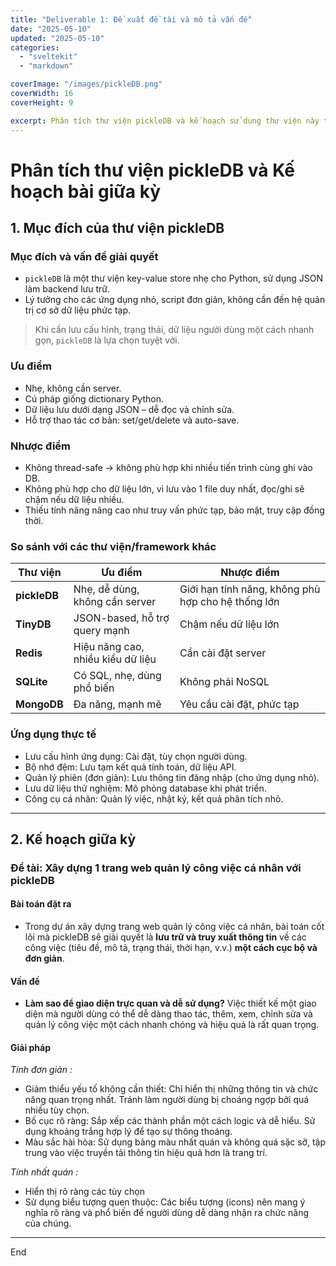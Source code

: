 ```yaml
---
title: "Deliverable 1: Đề xuất đề tài và mô tả vấn đề"
date: "2025-05-10"
updated: "2025-05-10"
categories:
  - "sveltekit"
  - "markdown"

coverImage: "/images/pickleDB.png"
coverWidth: 16
coverHeight: 9

excerpt: Phân tích thư viện pickleDB và kế hoạch sử dụng thư viện này trong bài tập giữa kỳ môn Ứng dụng phân tán.
---
```




# Phân tích thư viện pickleDB và Kế hoạch bài giữa kỳ

## 1. Mục đích của thư viện pickleDB

### Mục đích và vấn đề giải quyết
- `pickleDB` là một thư viện key-value store nhẹ cho Python, sử dụng JSON làm backend lưu trữ.
- Lý tưởng cho các ứng dụng nhỏ, script đơn giản, không cần đến hệ quản trị cơ sở dữ liệu phức tạp.

> Khi cần lưu cấu hình, trạng thái, dữ liệu người dùng một cách nhanh gọn, `pickleDB` là lựa chọn tuyệt vời.

### Ưu điểm
- Nhẹ, không cần server.
- Cú pháp giống dictionary Python.
- Dữ liệu lưu dưới dạng JSON – dễ đọc và chỉnh sửa.
- Hỗ trợ thao tác cơ bản: set/get/delete và auto-save.

### Nhược điểm
- Không thread-safe -> không phù hợp khi nhiều tiến trình cùng ghi vào DB.
- Không phù hợp cho dữ liệu lớn, vì lưu vào 1 file duy nhất, đọc/ghi sẽ chậm nếu dữ liệu nhiều.
- Thiếu tính năng nâng cao như truy vấn phức tạp, bảo mật, truy cập đồng thời.

### So sánh với các thư viện/framework khác

| Thư viện | Ưu điểm | Nhược điểm |
|---------|---------|------------|
| **pickleDB** | Nhẹ, dễ dùng, không cần server | Giới hạn tính năng, không phù hợp cho hệ thống lớn |
| **TinyDB** | JSON-based, hỗ trợ query mạnh | Chậm nếu dữ liệu lớn |
| **Redis** | Hiệu năng cao, nhiều kiểu dữ liệu | Cần cài đặt server |
| **SQLite** | Có SQL, nhẹ, dùng phổ biến | Không phải NoSQL |
| **MongoDB** | Đa năng, mạnh mẽ | Yêu cầu cài đặt, phức tạp |

### Ứng dụng thực tế
- Lưu cấu hình ứng dụng: Cài đặt, tùy chọn người dùng.
- Bộ nhớ đệm: Lưu tạm kết quả tính toán, dữ liệu API.
- Quản lý phiên (đơn giản): Lưu thông tin đăng nhập (cho ứng dụng nhỏ).
- Lưu dữ liệu thử nghiệm: Mô phỏng database khi phát triển.
- Công cụ cá nhân: Quản lý việc, nhật ký, kết quả phân tích nhỏ.

---

## 2. Kế hoạch giữa kỳ

### Đề tài: Xây dựng 1 trang web quản lý công việc cá nhân với pickleDB

#### Bài toán đặt ra

- Trong dự án xây dựng trang web quản lý công việc cá nhân, bài toán cốt lõi mà pickleDB sẽ giải quyết là **lưu trữ và truy xuất thông tin** về các công việc (tiêu đề, mô tả, trạng thái, thời hạn, v.v.) **một cách cục bộ và đơn giản**.

#### Vấn đề

- **Làm sao để giao diện trực quan và dễ sử dụng?** Việc thiết kế một giao diện mà người dùng có thể dễ dàng thao tác, thêm, xem, chỉnh sửa và quản lý công việc một cách nhanh chóng và hiệu quả là rất quan trọng.

#### Giải pháp
*Tính đơn giản :*

- Giảm thiểu yếu tố không cần thiết: Chỉ hiển thị những thông tin và chức năng quan trọng nhất. Tránh làm người dùng bị choáng ngợp bởi quá nhiều tùy chọn.
- Bố cục rõ ràng: Sắp xếp các thành phần một cách logic và dễ hiểu. Sử dụng khoảng trắng hợp lý để tạo sự thông thoáng.
- Màu sắc hài hòa: Sử dụng bảng màu nhất quán và không quá sặc sỡ, tập trung vào việc truyền tải thông tin hiệu quả hơn là trang trí.

*Tính nhất quán :*

- Hiển thị rõ ràng các tùy chọn
- Sử dụng biểu tượng quen thuộc: Các biểu tượng (icons) nên mang ý nghĩa rõ ràng và phổ biến để người dùng dễ dàng nhận ra chức năng của chúng.

---

End